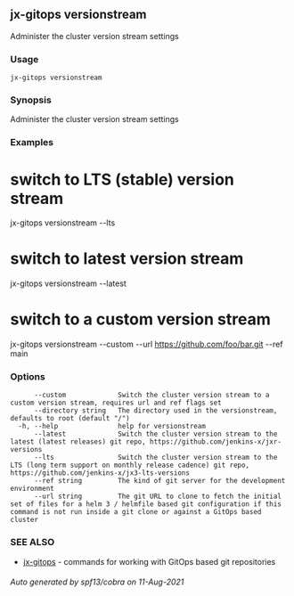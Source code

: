 ## jx-gitops versionstream

Administer the cluster version stream settings

### Usage

```
jx-gitops versionstream
```

### Synopsis

Administer the cluster version stream settings

### Examples

  # switch to LTS (stable) version stream
  jx-gitops versionstream --lts
  
  # switch to latest version stream
  jx-gitops versionstream --latest
  
  # switch to a custom version stream
  jx-gitops versionstream --custom --url https://github.com/foo/bar.git --ref main

### Options

```
      --custom             Switch the cluster version stream to a custom version stream, requires url and ref flags set
      --directory string   The directory used in the versionstream, defaults to root (default "/")
  -h, --help               help for versionstream
      --latest             Switch the cluster version stream to the latest (latest releases) git repo, https://github.com/jenkins-x/jxr-versions
      --lts                Switch the cluster version stream to the LTS (long term support on monthly release cadence) git repo, https://github.com/jenkins-x/jx3-lts-versions
      --ref string         The kind of git server for the development environment
      --url string         The git URL to clone to fetch the initial set of files for a helm 3 / helmfile based git configuration if this command is not run inside a git clone or against a GitOps based cluster
```

### SEE ALSO

* [jx-gitops](jx-gitops.md)	 - commands for working with GitOps based git repositories

###### Auto generated by spf13/cobra on 11-Aug-2021
